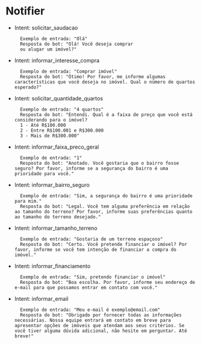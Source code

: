 # Notifier

- Intent: solicitar_saudacao

        Exemplo de entrada: "Olá"
        Resposta do bot: "Olá! Você deseja comprar 
        ou alugar um imóvel?"

- Intent: informar_interesse_compra
        
        Exemplo de entrada: "Comprar imóvel"
        Resposta do bot: "Ótimo! Por favor, me informe algumas características que você deseja no imóvel. Qual o número de quartos esperado?"

- Intent: solicitar_quantidade_quartos

        Exemplo de entrada: "4 quartos"
        Resposta do bot: "Entendi. Qual é a faixa de preço que você está considerando para o imóvel?
        1 - Até R$100.000
        2 - Entre R$100.001 e R$300.000
        3 - Mais de R$300.000"

- Intent: informar_faixa_preco_geral
       
        Exemplo de entrada: "1"
        Resposta do bot: "Anotado. Você gostaria que o bairro fosse seguro? Por favor, informe se a segurança do bairro é uma prioridade para você."

- Intent: informar_bairro_seguro

        Exemplo de entrada: "Sim, a segurança do bairro é uma prioridade para mim."
        Resposta do bot: "Legal. Você tem alguma preferência em relação ao tamanho do terreno? Por favor, informe suas preferências quanto ao tamanho do terreno desejado."

- Intent: informar_tamanho_terreno

        Exemplo de entrada: "Gostaria de um terreno espaçoso"
        Resposta do bot: "Certo. Você pretende financiar o imóvel? Por favor, informe se você tem intenção de financiar a compra do imóvel."

- Intent: informar_financiamento

        Exemplo de entrada: "Sim, pretendo financiar o imóvel"
        Resposta do bot: "Boa escolha. Por favor, informe seu endereço de e-mail para que possamos entrar em contato com você."

- Intent: informar_email

        Exemplo de entrada: "Meu e-mail é exemplo@email.com"
        Resposta do bot: "Obrigado por fornecer todas as informações necessárias. Nossa equipe entrará em contato em breve para apresentar opções de imóveis que atendam aos seus critérios. Se você tiver alguma dúvida adicional, não hesite em perguntar. Até breve!"